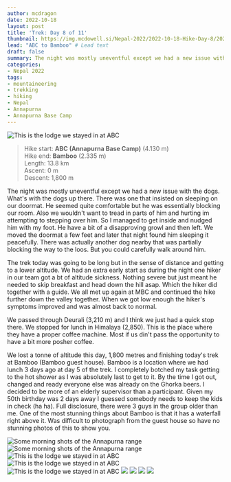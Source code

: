 ```yaml
---
author: mcdragon
date: 2022-10-18
layout: post
title: 'Trek: Day 8 of 11'
thumbnail: https://img.mcdowell.si/Nepal-2022/2022-10-18-Hike-Day-8/2022-10-18-Hike-Day-8_680x680.jpg
lead: "ABC to Bamboo" # Lead text
draft: false
summary: The night was mostly uneventful except we had a new issue with the dogs. What's with the dogs up there. There was one that insisted on sleeping on our doormat. He seemed quite comfortable but he was essentially blocking our room. See the full story on how we managed that situation out.
categories:
- Nepal 2022
tags:
- mountaineering
- trekking
- hiking
- Nepal
- Annapurna
- Annapurna Base Camp
---
```

![This is the lodge we stayed in at ABC](https://img.mcdowell.si/Nepal-2022/2022-10-18-Hike-Day-8/trek-day-8-4.jpg "This is the lodge we stayed in at ABC")

>Hike start: **ABC (Annapurna Base Camp)** (4.130 m)  
>Hike end: **Bamboo** (2.335 m)  
>Length: 13.8 km  
>Ascent: 0 m  
>Descent: 1,800 m  

The night was mostly uneventful except we had a new issue with the dogs. What's with the dogs up there. There was one that insisted on sleeping on our doormat. He seemed quite comfortable but he was essentially blocking our room. Also we wouldn't want to tread in parts of him and hurting im attempting to stepping over him. So I managed to get inside and nudged him with my foot. He have a bit of a disapproving growl and then left. We moved the doormat a few feet and later that night found him sleeping it peacefully. There was actually another dog nearby that was partially blocking the way to the loos. But you could carefully walk around him. 

The trek today was going to be long but in the sense of distance and getting to a lower altitude. We had an extra early start as during the night one hiker in our team got a bt of altitude sickness. Nothing severe but just meant he needed to skip breakfast and head down the hill asap. Which the hiker did together with a guide. We all met up again at MBC and continued the hike further down the valley together. When we got low enough the hiker's symptoms improved and was almost back to normal. 

We passed through Deurali (3,210 m) and I think we just had a quick stop there. We stopped for lunch in Himalaya (2,850). This is the place where they have a proper coffee machine. Most if us din't pass the opportunity to have a bit more posher coffee. 

We lost a tonne of altitude this day, 1,800 metres and finishing today's trek at Bamboo (Bamboo guest house). Bamboo is a location where we had lunch 3 days ago at day 5 of the trek. I completely botched my task getting to the hot shower as I was absolutely last to get to it. By the time I got out, changed and ready everyone else was already on the Ghorka beers. I decided to be more of an elderly supervisor than a participant. Given my 50th birthday was 2 days away I guessed somebody needs to keep the kids in check (ha ha). Full disclosure, there were 3 guys in the group older than me.
One of the most stunning things about Bamboo is that it has a waterfall right above it. Was difficult to photograph from the guest house so have no stunning photos of this to show you. 

![Some morning shots of the Annapurna range](https://img.mcdowell.si/Nepal-2022/2022-10-18-Hike-Day-8/trek-day-8-1.jpg "Some morning shots of the Annapurna range")
![Some morning shots of the Annapurna range](https://img.mcdowell.si/Nepal-2022/2022-10-18-Hike-Day-8/trek-day-8-2.jpg "Some morning shots of the Annapurna range")
![This is the lodge we stayed in at ABC](https://img.mcdowell.si/Nepal-2022/2022-10-18-Hike-Day-8/trek-day-8-3.jpg "This is the lodge we stayed in at ABC")
![This is the lodge we stayed in at ABC](https://img.mcdowell.si/Nepal-2022/2022-10-18-Hike-Day-8/trek-day-8-4.jpg "This is the lodge we stayed in at ABC")
![This is the lodge we stayed in at ABC](https://img.mcdowell.si/Nepal-2022/2022-10-18-Hike-Day-8/trek-day-8-5.jpg "This is the lodge we stayed in at ABC")
![](https://img.mcdowell.si/Nepal-2022/2022-10-18-Hike-Day-8/trek-day-8-6.jpg "")
![](https://img.mcdowell.si/Nepal-2022/2022-10-18-Hike-Day-8/trek-day-8-7.jpg "")
![](https://img.mcdowell.si/Nepal-2022/2022-10-18-Hike-Day-8/trek-day-8-8.jpg "")
![](https://img.mcdowell.si/Nepal-2022/2022-10-18-Hike-Day-8/trek-day-8-9.jpg "")

